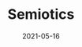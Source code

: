 ---
layout: "work-post-paper-gallery.njk"
title: "Semiotics"
type: "BlogPosting"
priority: "0.5"
date: 2021-05-16
year: "2021"
description: "Series of limeted edition prints from 2021"

gallery:
  - url: "/assets/img/works/works-on-paper/semiotics/diversion.webp"
    title: "Diversion"
    alt: "Digital print on recycled paper"
  - url: "/assets/img/works/works-on-paper/semiotics/symbols.webp"
    title: "Symbols"
    alt: "Digital print on recycled paper"
  - url: "/assets/img/works/works-on-paper/semiotics/stolen.webp"
    title: "Stolen"
    alt: "Digital print on recycled paper"
  - url: "/assets/img/works/works-on-paper/semiotics/heart.webp"
    title: "Heart"
    alt: "Digital print on recycled paper"
  - url: "/assets/img/works/works-on-paper/semiotics/cone.webp"
    title: "Cone"
    alt: "Digital print on recycled paper"
  - url: "/assets/img/works/works-on-paper/semiotics/s4ao.webp"
    title: "S4AO"
    alt: "Digital print on recycled paper"
  - url: "/assets/img/works/works-on-paper/semiotics/h.webp"
    title: "H"
    alt: "Digital print on recycled paper"
  - url: "/assets/img/works/works-on-paper/semiotics/slove.webp"
    title: "SLOVE"
    alt: "Digital print on recycled paper"
  - url: "/assets/img/works/works-on-paper/semiotics/carpark.webp"
    title: "Car Park"
    alt: "Digital print on recycled paper"
---
